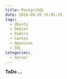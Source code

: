 ```yaml
---
title: PostgreSQL
date: 2016-09-20 15:01:15
tags:
  - Ubuntu
  - Debian
  - Fedora
  - Centos
  - Opensuse
  - SQL
categories:
  - Server
---
```


**ToDo ...**
